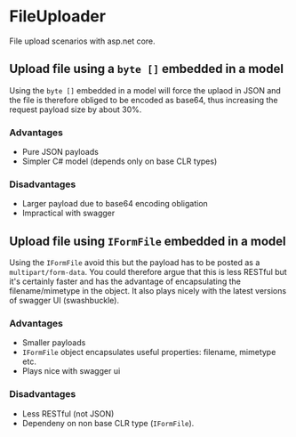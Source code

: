 # FileUploader

File upload scenarios with asp.net core. 

## Upload file using a `byte []` embedded in a model

Using the `byte []` embedded in a model will force the uplaod in JSON and the file is therefore obliged to be 
encoded as base64, thus increasing the request payload size by about 30%.

### Advantages

- Pure JSON payloads
- Simpler C# model (depends only on base CLR types)

### Disadvantages

- Larger payload due to base64 encoding obligation
- Impractical with swagger

## Upload file using `IFormFile` embedded in a model

Using the `IFormFile` avoid this but the payload has to be posted as a `multipart/form-data`. You could therefore
argue that this is less RESTful but it's certainly faster and has the advantage of encapsulating the filename/mimetype
in the object. It also plays nicely with the latest versions of swagger UI (swashbuckle).

### Advantages

- Smaller payloads
- `IFormFile` object encapsulates useful properties: filename, mimetype etc.
- Plays nice with swagger ui

### Disadvantages

- Less RESTful (not JSON)
- Dependeny on non base CLR type (`IFormFile`).
